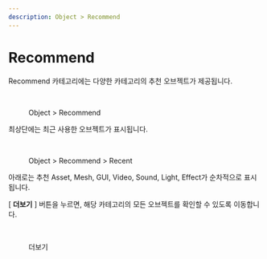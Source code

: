 ```yaml
---
description: Object > Recommend
---
```


# Recommend

Recommend 카테고리에는 다양한 카테고리의 추천 오브젝트가 제공됩니다.

<figure><img src="../../.gitbook/assets/스크린샷 2022-12-08 오전 9.34.56.png" alt=""><figcaption><p>Object > Recommend</p></figcaption></figure>



최상단에는 최근 사용한 오브젝트가 표시됩니다.

<figure><img src="../../.gitbook/assets/스크린샷 2022-12-08 오전 9.36.09.png" alt=""><figcaption><p>Object > Recommend > Recent</p></figcaption></figure>



아래로는 추천 Asset, Mesh, GUI, Video, Sound, Light, Effect가 순차적으로 표시됩니다.

\[ **더보기** ] 버튼을 누르면, 해당 카테고리의 모든 오브젝트를 확인할 수 있도록 이동합니다.

<figure><img src="../../.gitbook/assets/스크린샷 2022-12-08 오전 9.40.19.png" alt=""><figcaption><p>더보기</p></figcaption></figure>

